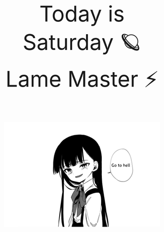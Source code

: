 <p align="center" style="font-size:500%;">Today is Saturday 🪐 Lame Master ⚡️</p>
<p align="center">
  <img src="https://github.com/eiwww/eiwww/blob/main/285835398_5213199498787362_1427536070195681878_n.jpg" alt="Material Bread logo">
</p>

<!--
**eiwww/eiwww** is a ✨ _special_ ✨ repository because its `README.md` (this file) appears on your GitHub profile.

Here are some ideas to get you started:

- 🔭 I’m currently working on ...
- 🌱 I’m currently learning ...
- 👯 I’m looking to collaborate on ...
- 🤔 I’m looking for help with ...
- 💬 Ask me about ...
- 📫 How to reach me: ...
- 😄 Pronouns: ...
- ⚡ Fun fact: ...
-->
